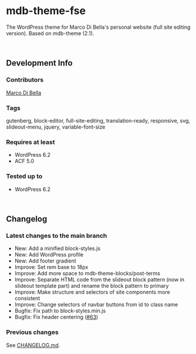 # mdb-theme-fse
The WordPress theme for Marco Di Bella's personal website (full site editing version). Based on mdb-theme (2.1).

<br>

## Development Info

### Contributors
[Marco Di Bella](https://github.com/mdibella-dev)

### Tags
gutenberg, block-editor, full-site-editing, translation-ready, responsive, svg, slideout-menu, jquery, variable-font-size

### Requires at least

* WordPress 6.2
* ACF 5.0

### Tested up to

* WordPress 6.2

<br>

## Changelog

### Latest changes to the main branch

* New: Add a minified block-styles.js
* New: Add WordPress profile
* New: Add footer gradient
* Improve: Set rem base to 18px
* Improve: Add more space to mdb-theme-blocks/post-terms
* Improve: Separate HTML code from the slideout block pattern (now in slideout template part) and rename the block pattern to primary
* Improve: Make structure and selectors of site components more consistent
* Improve: Change selectors of navbar buttons from id to class name
* Bugfix: Fix path to block-styles.min.js
* Bugfix: Fix header centering ([#63](https://github.com/mdibella-dev/mdb-theme-fse/issues/63))

### Previous changes

See [CHANGELOG.md](https://github.com/mdibella-dev/mdb-theme-fse/blob/main/CHANGELOG.md).
